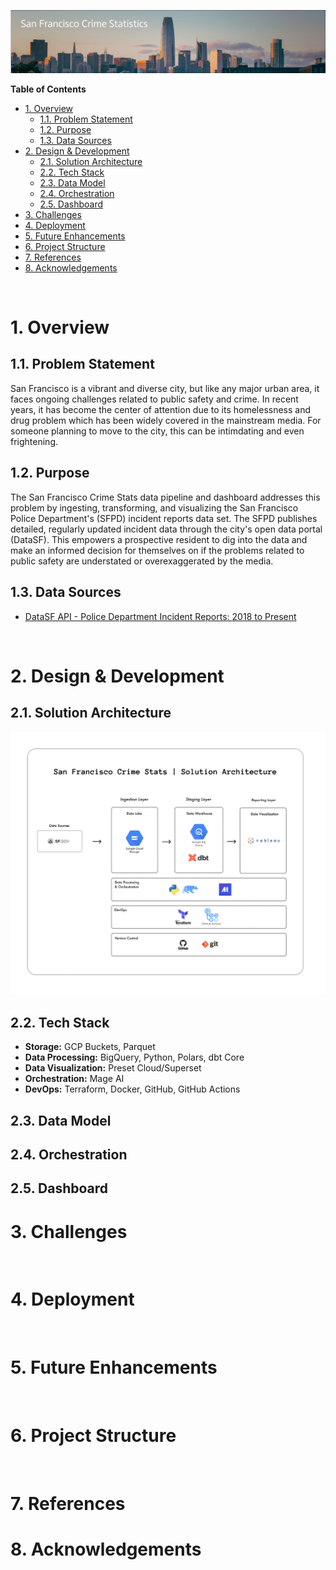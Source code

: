 ![image](./docs/images/sf-crime-stats-header.png)

**Table of Contents**
- [1. Overview](#1-overview)
  - [1.1. Problem Statement](#11-problem-statement)
  - [1.2. Purpose](#12-purpose)
  - [1.3. Data Sources](#13-data-sources)
- [2. Design \& Development](#2-design--development)
  - [2.1. Solution Architecture](#21-solution-architecture)
  - [2.2. Tech Stack](#22-tech-stack)
  - [2.3. Data Model](#23-data-model)
  - [2.4. Orchestration](#24-orchestration)
  - [2.5. Dashboard](#25-dashboard)
- [3. Challenges](#3-challenges)
- [4. Deployment](#4-deployment)
- [5. Future Enhancements](#5-future-enhancements)
- [6. Project Structure](#6-project-structure)
- [7. References](#7-references)
- [8. Acknowledgements](#8-acknowledgements)

<br>

# 1. Overview

## 1.1. Problem Statement
San Francisco is a vibrant and diverse city, but like any major urban area, it faces ongoing challenges related to public safety and crime. In recent years, it has become the center of attention due to its homelessness and drug problem which has been widely covered in the mainstream media. For someone planning to move to the city, this can be intimdating and even frightening.  

## 1.2. Purpose
The San Francisco Crime Stats data pipeline and dashboard addresses this problem by ingesting, transforming, and visualizing the San Francisco Police Department's (SFPD) incident reports data set. 
The SFPD publishes detailed, regularly updated incident data through the city's open data portal (DataSF). This empowers a prospective resident to dig into the data and make an informed decision for themselves on if the problems related to public safety are understated or overexaggerated by the media.



## 1.3. Data Sources
- [DataSF API - Police Department Incident Reports: 2018 to Present
](https://data.sfgov.org/Public-Safety/Police-Department-Incident-Reports-2018-to-Present/wg3w-h783/about_data)

<br>

# 2. Design & Development
## 2.1. Solution Architecture
![image](./docs/images/sf-crime-stats-solution-architecture.png)
<br>

## 2.2. Tech Stack
- **Storage:** GCP Buckets, Parquet
- **Data Processing:** BigQuery, Python, Polars, dbt Core
- **Data Visualization:** Preset Cloud/Superset 
- **Orchestration:** Mage AI
- **DevOps:** Terraform, Docker, GitHub, GitHub Actions

## 2.3. Data Model

## 2.4. Orchestration

## 2.5. Dashboard

# 3. Challenges

<br>

# 4. Deployment

<br>

# 5. Future Enhancements

<br>

# 6. Project Structure

<br>

# 7. References

# 8. Acknowledgements